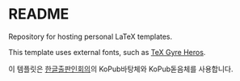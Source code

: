 # README #

Repository for hosting personal LaTeX templates.

This template uses external fonts, such as [TeX Gyre Heros](http://www.gust.org.pl/projects/e-foundry/tex-gyre/heros).

이 템플릿은 [한글출판인회의](http://www.kopus.org/Default.aspx)의 KoPub바탕체와 KoPub돋음체를 사용합니다.
